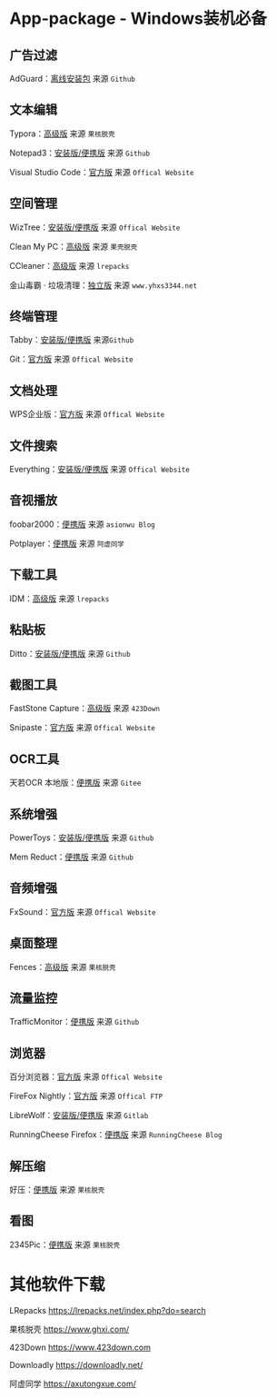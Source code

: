 # App-package - Windows装机必备

## 广告过滤

AdGuard：[离线安装包](https://github.com/AdguardTeam/AdguardForWindows/releases/) 来源 `Github`

## 文本编辑

Typora：[高级版](https://www.ghxi.com/typora.html) 来源 `果核脱壳`

Notepad3：[安装版/便携版](https://github.com/rizonesoft/Notepad3/releases) 来源 `Github`

Visual Studio Code：[官方版](https://code.visualstudio.com/Download) 来源 `Offical Website`

## 空间管理

WizTree：[安装版/便携版](https://diskanalyzer.com/download) 来源 `Offical Website`

Clean My PC：[高级版](https://www.ghxi.com/cleanmypc.html) 来源 `果壳脱壳`

CCleaner：[高级版](https://lrepacks.net/repaki-sistemnyh-programm/84-ccleaner-professional-repack-amp-portable.html) 来源 `lrepacks`

金山毒霸 · 垃圾清理：[独立版](https://www.yhxs3344.net/3004/) 来源  `www.yhxs3344.net`

## 终端管理

Tabby：[安装版/便携版](https://github.com/Eugeny/tabby/releases) 来源`Github`

Git：[官方版](https://git-scm.com/downloads) 来源 `Offical Website`

## 文档处理

WPS企业版：[官方版](https://ep.wps.cn/download) 来源 `Offical Website`

## 文件搜索

Everything：[安装版/便携版](https://www.voidtools.com/downloads/) 来源 `Offical Website`

## 音视播放

foobar2000：[便携版](https://www.cnblogs.com/asionwu) 来源 `asionwu Blog`

Potplayer：[便携版](https://flowus.cn/share/4dc25551-ad00-4d81-9421-b3fee98757a9) 来源 `阿虚同学`

## 下载工具

IDM：[高级版](https://lrepacks.net/repaki-programm-dlya-interneta/56-internet-download-manager-repack.html) 来源 `lrepacks`

## 粘贴板

Ditto：[安装版/便携版](https://github.com/sabrogden/Ditto/releases) 来源 `Github`

## 截图工具

FastStone Capture：[高级版](https://www.423down.com/660.html) 来源 `423Down`

Snipaste：[官方版](https://www.snipaste.com/) 来源 `Offical Website`

## OCR工具

天若OCR 本地版：[便携版](https://gitee.com/wanglifree/tianruoocr-cl) 来源 `Gitee`

## 系统增强

PowerToys：[安装版/便携版](https://github.com/microsoft/PowerToys/releases) 来源 `Github`

Mem Reduct：[便携版](https://github.com/henrypp/memreduct/releases) 来源 `Github`

## 音频增强

FxSound：[官方版](https://www.fxsound.com/) 来源 `Offical Website`

## 桌面整理

Fences：[高级版](https://www.ghxi.com/stardockfences.html) 来源 `果核脱壳`

## 流量监控

TrafficMonitor：[便携版](https://github.com/zhongyang219/TrafficMonitor/releases) 来源 `Github`

## 浏览器

百分浏览器：[官方版](https://www.centbrowser.cn/) 来源 `Offical Website`

FireFox Nightly：[官方版](https://ftp.mozilla.org/pub/firefox/nightly/) 来源 `Offical FTP`

LibreWolf：[安装版/便携版](https://gitlab.com/librewolf-community/browser/windows/-/releases) 来源 `Gitlab`

RunningCheese Firefox：[便携版](https://www.runningcheese.com/firefox) 来源 `RunningCheese Blog`

## 解压缩

好压：[便携版](https://www.ghxi.com/zaozip.html) 来源 `果核脱壳`

## 看图

2345Pic：[便携版](https://www.ghxi.com/2345pic.html) 来源 `果核脱壳`


# 其他软件下载

LRepacks https://lrepacks.net/index.php?do=search

果核脱壳 https://www.ghxi.com/

423Down https://www.423down.com

Downloadly https://downloadly.net/

阿虚同学 https://axutongxue.com/